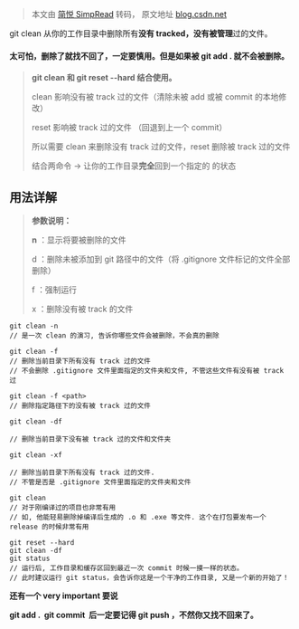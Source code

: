 > 本文由 [简悦 SimpRead](http://ksria.com/simpread/) 转码， 原文地址 [blog.csdn.net](https://blog.csdn.net/weixin_44137575/article/details/108142088)

git clean 从你的工作目录中删除所有**没有 tracked，没有被管理**过的文件。

#### 太可怕，删除了就找不回了，一定要慎用。但是如果被 git add . 就不会被删除。

> **git clean 和 git reset --hard 结合使用。**
> 
> clean 影响没有被 track 过的文件（清除未被 add 或被 commit 的本地修改）
> 
> reset 影响被 track 过的文件 （回退到上一个 commit）
> 
> 所以需要 clean 来删除没有 track 过的文件，reset 删除被 track 过的文件
> 
> 结合两命令 → 让你的工作目录**完全**回到一个指定的 <commit> 的状态

用法详解
----

> **参数说明：**
> 
> **n** ：显示将要被删除的文件
> 
> d ：删除未被添加到 git 路径中的文件（将 .gitignore 文件标记的文件全部删除）
> 
> f ：强制运行
> 
> x ：删除没有被 track 的文件

```
git clean -n
// 是一次 clean 的演习, 告诉你哪些文件会被删除，不会真的删除
 
git clean -f
// 删除当前目录下所有没有 track 过的文件
// 不会删除 .gitignore 文件里面指定的文件夹和文件, 不管这些文件有没有被 track 过
 
git clean -f <path>
// 删除指定路径下的没有被 track 过的文件
 
git clean -df
 
// 删除当前目录下没有被 track 过的文件和文件夹
 
git clean -xf
 
// 删除当前目录下所有没有 track 过的文件.
// 不管是否是 .gitignore 文件里面指定的文件夹和文件
 
git clean 
// 对于刚编译过的项目也非常有用
// 如, 他能轻易删除掉编译后生成的 .o 和 .exe 等文件. 这个在打包要发布一个 release 的时候非常有用
 
git reset --hard
git clean -df
git status
// 运行后, 工作目录和缓存区回到最近一次 commit 时候一摸一样的状态。
// 此时建议运行 git status，会告诉你这是一个干净的工作目录, 又是一个新的开始了！
```

**还有一个 very important 要说**

**git add .  git commit  后一定要记得 git push ，不然你又找不回来了。**